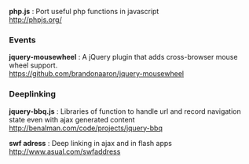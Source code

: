 **php.js** : Port useful php functions in javascript   
http://phpjs.org/   

### Events 

**jquery-mousewheel** : A jQuery plugin that adds cross-browser mouse wheel support.   
https://github.com/brandonaaron/jquery-mousewheel

### Deeplinking

**jquery-bbq.js** : Libraries of function to handle url and record navigation state even with ajax generated content   
http://benalman.com/code/projects/jquery-bbq   

**swf adress** : Deep linking in ajax and in flash apps   
http://www.asual.com/swfaddress